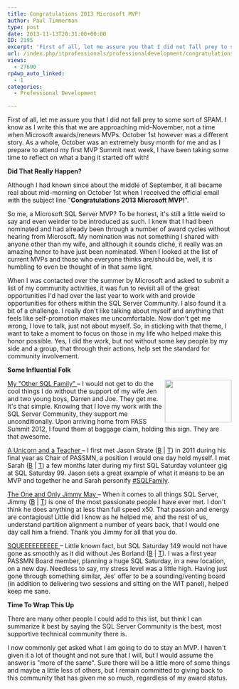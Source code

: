 ```yaml
---
title: Congratulations 2013 Microsoft MVP!
author: Paul Timmerman
type: post
date: 2013-11-13T20:31:00+00:00
ID: 2195
excerpt: 'First of all, let me assure you that I did not fall prey to some sort of SPAM.  I know as I write this that we are approaching mid-November, not a time when Microsoft awards/renews MVPs.  October 1st however was a different story.  As a whole, October w&hellip;'
url: /index.php/itprofessionals/professionaldevelopment/congratulations-2013-microsoft-mvp/
views:
  - 27690
rp4wp_auto_linked:
  - 1
categories:
  - Professional Development

---
```

First of all, let me assure you that I did not fall prey to some sort of SPAM. I know as I write this that we are approaching mid-November, not a time when Microsoft awards/renews MVPs. October 1st however was a different story. As a whole, October was an extremely busy month for me and as I prepare to attend my first MVP Summit next week, I have been taking some time to reflect on what a bang it started off with!
  

  
**Did That Really Happen?**
  

  
Although I had known since about the middle of September, it all became real about mid-morning on October 1st when I received the official email with the subject line "**Congratulations 2013 Microsoft MVP!**". 

So me, a Microsoft SQL Server MVP? To be honest, it's still a little weird to say and even weirder to be introduced as such. I knew that I had been nominated and had already been through a number of award cycles without hearing from Microsoft. My nomination was not something I shared with anyone other than my wife, and although it sounds cliché, it really was an amazing honor to have just been nominated. When I looked at the list of current MVPs and those who everyone thinks are/should be, well, it is humbling to even be thought of in that same light.

When I was contacted over the summer by Microsoft and asked to submit a list of my community activities, it was fun to revisit all of the great opportunities I'd had over the last year to work with and provide opportunities for others within the SQL Server Community. I also found it a bit of a challenge. I really don't like talking about myself and anything that feels like self-promotion makes me uncomfortable. Now don't get me wrong, I love to talk, just not about myself. So, in sticking with that theme, I want to take a moment to focus on those in my life who helped make this honor possible. Yes, I did the work, but not without some key people by my side and a group, that through their actions, help set the standard for community involvement.
  
  
**Some Influential Folk**
  
<img style="float: right;" src="/wp-content/uploads/users/mndba/OtherSQLFamily1.jpg" width="150" height="96" alt="" />  
<u>My "Other SQL Family" </u>– I would not get to do the cool things I do without the support of my wife Jen and two young boys, Darren and Joe. They get me. It's that simple. Knowing that I love my work with the SQL Server Community, they support me unconditionally. Upon arriving home from PASS Summit 2012, I found them at baggage claim, holding this sign. They are that awesome. 

<u>A Unicorn and a Teacher </u>– I first met Jason Strate (<a href="http://www.jasonstrate.com/" target="_blank">B</a> | <a href="https://twitter.com/stratesql" target="_blank">T</a>) in 2011 during his final year as Chair of PASSMN, a position I would one day hold myself. I met Sarah (<a href="http://sarahsjolander.wordpress.com/" target="_blank">B</a> | <a href="https://twitter.com/Dancem0m" target="_blank">T</a>) a few months later during my first SQL Saturday volunteer gig at SQL Saturday 99. Jason sets a great example of what it means to be an MVP and together he and Sarah personify <a href="https://twitter.com/search?q=%23SQLFamily&src=typd" target="_blank">#SQLFamily</a>.

<u>The One and Only Jimmy May </u>– When it comes to all things SQL Server, Jimmy (<a href="http://blogs.msdn.com/b/jimmymay/" target="_blank">B</a> | <a href="https://twitter.com/aspiringgeek" target="_blank">T</a>) is one of the most passionate people I have ever met. I don't think he does anything at less than full speed x50. That passion and energy are contagious! Little did I know as he helped me, and the rest of us, understand partition alignment a number of years back, that I would one day call him a friend. Thank you Jimmy for all that you do.

<u>SQUEEEEEEEEEE </u>– Little known fact, but SQL Saturday 149 would not have gone as smoothly as it did without Jes Borland (<a href="/index.php?disp=authdir&author=420" target="_blank">B</a> | <a href="https://twitter.com/grrl_geek" target="_blank">T</a>). I was a first year PASSMN Board member, planning a huge SQL Saturday, in a new location, on a new day. Needless to say, my stress level was a little high. Having just gone through something similar, Jes' offer to be a sounding/venting board (in addition to delivering two sessions and sitting on the WIT panel), helped keep me sane.
  

  
**Time To Wrap This Up**

There are many other people I could add to this list, but think I can summarize it best by saying the SQL Server Community is the best, most supportive technical community there is.

I now commonly get asked what I am going to do to stay an MVP. I haven't given it a lot of thought and not sure that I will, but I would assume the answer is "more of the same". Sure there will be a little more of some things and maybe a little less of others, but I remain committed to giving back to this community that has given me so much, regardless of my award status.